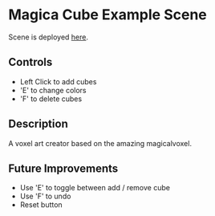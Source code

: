 # Magica Cube Example Scene

Scene is deployed [here](https://play.decentraland.org/?position=-149%2C-146).

## Controls

* Left Click to add cubes
* 'E' to change colors
* 'F' to delete cubes

## Description
A voxel art creator based on the amazing magicalvoxel.

## Future Improvements

* Use 'E' to toggle between add / remove cube
* Use 'F' to undo
* Reset button
